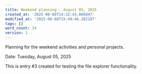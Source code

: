 ```yaml
---
title: Weekend planning - August 05, 2025
created_at: '2025-08-08T14:32:43.066847'
modified_at: '2025-08-08T15:49:46.282187'
tags: []
word_count: 24
version: 1
---
```


Planning for the weekend activities and personal projects.

Date: Tuesday, August 05, 2025

This is entry #3 created for testing the file explorer functionality.